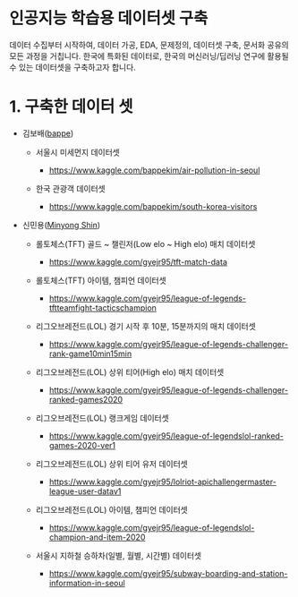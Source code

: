 # 인공지능 학습용 데이터셋 구축
데이터 수집부터 시작하여, 데이터 가공, EDA, 문제정의, 데이터셋 구축, 문서화 공유의 모든 과정을 거칩니다. 한국에 특화된 데이터로, 한국의 머신러닝/딥러닝 연구에 활용될 수 있는 데이터셋을 구축하고자 합니다.

# 1. 구축한 데이터 셋 

  - 김보배([bappe](https://www.kaggle.com/bappekim))
  
    - 서울시 미세먼지 데이터셋
      - https://www.kaggle.com/bappekim/air-pollution-in-seoul
    
    - 한국 관광객 데이터셋
      - https://www.kaggle.com/bappekim/south-korea-visitors
      
  - 신민용([Minyong Shin](https://www.kaggle.com/gyejr95))
  
    - 롤토체스(TFT) 골드 ~ 챌린저(Low elo ~ High elo) 매치 데이터셋
      - https://www.kaggle.com/gyejr95/tft-match-data
      
    - 롤토체스(TFT) 아이템, 챔피언 데이터셋
      - https://www.kaggle.com/gyejr95/league-of-legends-tftteamfight-tacticschampion
      
    - 리그오브레전드(LOL) 경기 시작 후 10분, 15분까지의 매치 데이터셋
      - https://www.kaggle.com/gyejr95/league-of-legends-challenger-rank-game10min15min
      
    - 리그오브레전드(LOL) 상위 티어(High elo) 매치 데이터셋
      - https://www.kaggle.com/gyejr95/league-of-legends-challenger-ranked-games2020
      
    - 리그오브레전드(LOL) 랭크게임 데이터셋
      - https://www.kaggle.com/gyejr95/league-of-legendslol-ranked-games-2020-ver1
    
    - 리그오브레전드(LOL) 상위 티어 유저 데이터셋
      - https://www.kaggle.com/gyejr95/lolriot-apichallengermaster-league-user-datav1
      
    - 리그오브레전드(LOL) 아이템, 챔피언 데이터셋
      - https://www.kaggle.com/gyejr95/league-of-legendslol-champion-and-item-2020
    
    - 서울시 지하철 승하차(일별, 월별, 시간별) 데이터셋
      - https://www.kaggle.com/gyejr95/subway-boarding-and-station-information-in-seoul
       
